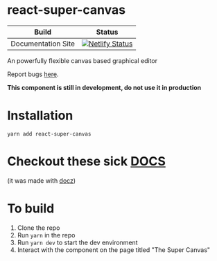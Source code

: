 # react-super-canvas

| Build | Status |
|-------|--------|
| Documentation Site | [![Netlify Status](https://api.netlify.com/api/v1/badges/b3e8edaf-80e2-416b-aa2a-be2c5984c5aa/deploy-status)](https://app.netlify.com/sites/reactsupercanvas/deploys) |

An powerfully flexible canvas based graphical editor

Report bugs [here](https://github.com/josephdangerstewart/react-super-canvas/issues).

**This component is still in development, do not use it in production**

# Installation

```
yarn add react-super-canvas
```

# Checkout these sick [DOCS](https://reactsupercanvas.netlify.com/)

(it was made with [docz](https://www.docz.site/))

# To build

1. Clone the repo
2. Run `yarn` in the repo
3. Run `yarn dev` to start the dev environment
4. Interact with the component on the page titled "The Super Canvas"
